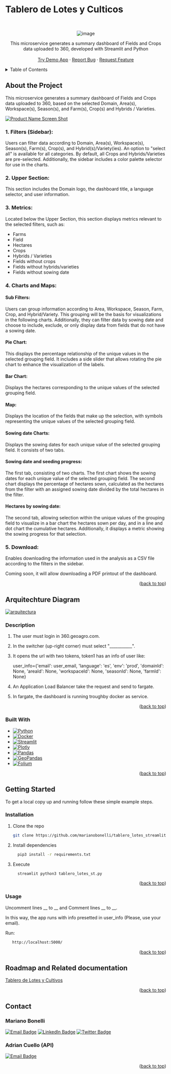# Tablero de Lotes y Culticos

<!-- Improved compatibility of back to top link: See: https://github.com/othneildrew/Best-README-Template/pull/73 -->
<a name="readme-top"></a>

<!-- PROJECT LOGO -->
<br />
<div align="center">

![image](assets/GeoAgro.png)

  </a>

  <p align="center">
      This microservice generates a summary dashboard of Fields and Crops data uploaded to 360, developed with Streamlit and Python <br />
    <br />
    <a href="https://tablerolotesapp.streamlit.app/">Try Demo App</a>
    ·
    <a href="https://geoagro1.atlassian.net/servicedesk/customer/portal/5">Report Bug</a>
    ·
    <a href="https://geoagro1.atlassian.net/servicedesk/customer/portal/5">Request Feature</a>
    <br />
  </p>
</div>


<!-- TABLE OF CONTENTS -->
<details>
  <summary>Table of Contents</summary>
  <ol>
    <li>
      <a href="#about-the-project">About The Project</a>
      <ul>
        <li><a href="#arquitechture-diagram">Arquitechture-Diagram</a></li>
        <li><a href="#built-with">Built With</a></li>
      </ul>
    </li>
    <li>
      <a href="#getting-started">Getting Started</a>
      <ul>
        <li><a href="#installation">Installation</a></li>
        <li><a href="#usage">Usage</a></li>
      </ul>
    </li>
    <li><a href="#Roadmap-and-Related-documentation">Roadmap and Related documentation</a></li>
    <li><a href="#contact">Contact</a></li>
  </ol>
</details>



<!-- ABOUT THE PROJECT -->

## About the Project

This microservice generates a summary dashboard of Fields and Crops data uploaded to 360, based on the selected Domain, Area(s), Workspace(s), Season(s), and Farm(s), Crop(s) and Hybrids / Varieties.

[![Product Name Screen Shot][product-screenshot]](assets/Tablero.png)

### 1. Filters (Sidebar):
Users can filter data according to Domain, Area(s), Workspace(s), Season(s), Farm(s), Crop(s), and Hybrid(s)/Variety(ies). An option to "select all" is available for all categories. By default, all Crops and Hybrids/Varieties are pre-selected. Additionally, the sidebar includes a color palette selector for use in the charts.

### 2. Upper Section:
This section includes the Domain logo, the dashboard title, a language selector, and user information.

### 3. Metrics:
Located below the Upper Section, this section displays metrics relevant to the selected filters, such as:

* Farms
* Field
* Hectares
* Crops
* Hybrids / Varieties
* Fields without crops
* Fields without hybrids/varieties
* Fields without sowing date

### 4. Charts and Maps:

#### Sub Filters:

Users can group information according to Area, Workspace, Season, Farm, Crop, and Hybrid/Variety. This grouping will be the basis for visualizations in the following charts. Additionally, they can filter data by sowing date and choose to include, exclude, or only display data from fields that do not have a sowing date.

#### Pie Chart:

This displays the percentage relationship of the unique values in the selected grouping field. It includes a side slider that allows rotating the pie chart to enhance the visualization of the labels.

#### Bar Chart:

Displays the hectares corresponding to the unique values of the selected grouping field.

#### Map:

Displays the location of the fields that make up the selection, with symbols representing the unique values of the selected grouping field.

#### Sowing date Charts:

Displays the sowing dates for each unique value of the selected grouping field. It consists of two tabs.

#### Sowing date and seeding progress:

The first tab, consisting of two charts. The first chart shows the sowing dates for each unique value of the selected grouping field. The second chart displays the percentage of hectares sown, calculated as the hectares from the filter with an assigned sowing date divided by the total hectares in the filter.

#### Hectares by sowing date:

The second tab, allowing selection within the unique values of the grouping field to visualize in a bar chart the hectares sown per day, and in a line and dot chart the cumulative hectares. Additionally, it displays a metric showing the sowing progress for that selection.

### 5. Download:

Enables downloading the information used in the analysis as a CSV file according to the filters in the sidebar.

Coming soon, it will allow downloading a PDF printout of the dashboard.

<p align="right">(<a href="#readme-top">back to top</a>)</p>

## Arquitechture Diagram 

[![arquitectura][arquitectura]](assets/arquitectura.png)

### Description

   
1. The user must login in 360.geoagro.com.

2. In the switcher (up-right corner) must select "___________".

3. It opens the url with two tokens, token1 has an info of user like:
   
     user_info={'email': user_email, 'language': 'es', 'env': 'prod', 'domainId': None, 'areaId': None,   'workspaceId': None, 'seasonId': None, 'farmId': None}

4. An Application Load Balancer take the request and send to fargate.
  
5. In fargate, the dashboard is running troughby docker as service.
   


<p align="right">(<a href="#readme-top">back to top</a>)</p>

### Built With
* [![Python][Python.org]][Python-url]
* [![Docker][docker]][docker-url]
* [![Streamlit][streamlit]][streamlit-url]
* [![Plotly][plotly]][plotly-url]
* [![Pandas][pandas]][pandas-url]
* [![GeoPandas][geopandas]][geopandas-url]
* [![Folium][folium]][folium-url]

<p align="right">(<a href="#readme-top">back to top</a>)</p>

<!-- GETTING STARTED -->
## Getting Started

To get a local copy up and running follow these simple example steps.

### Installation

1. Clone the repo
   ```sh
   git clone https://github.com/marianobonelli/tablero_lotes_streamlit.git
   ```
2. Install dependencies
   ```sh
     pip3 install -r requirements.txt
   ```
3. Execute
   ```sh
     streamlit python3 tablero_lotes_st.py 
   ```

<p align="right">(<a href="#readme-top">back to top</a>)</p>


### Usage

Uncomment lines __ to __ and Comment lines __ to __.

In this way, the app runs with info presetted in user_info (Please, use your email).

Run:
 ```sh
    http://localhost:5000/
 ```

<p align="right">(<a href="#readme-top">back to top</a>)</p>

<!-- ROADMAP AND RELATED DOCUMENTATION -->
## Roadmap and Related documentation

<a href="https://docs.google.com/document/d/19VhJlm70Q17YGFvpXy7lmjpxVoGL94f7krxuTHCWmGE/edit?usp=sharing">
  Tablero de Lotes y Cultivos
</a>

<p align="right">(<a href="#readme-top">back to top</a>)</p>

<!-- CONTACT -->
## Contact

### Mariano Bonelli

[![Email Badge](https://img.shields.io/badge/-mbonelli@geoagro.com-gray?style=flat&logo=gmail&logoColor=white)](mailto:mbonelli@geoagro.com?subject=[GitHub]tablero_lotes_cultivos)
[![LinkedIn Badge](https://img.shields.io/badge/-marianobonelli-gray?style=flat&logo=linkedin&logoColor=white)](https://www.linkedin.com/in/mariano-francisco-bonelli/)
[![Twitter Badge](https://img.shields.io/badge/-marianobonelli-gray?logo=x&logoColor=white)](https://twitter.com/marianobonelli)


### Adrian Cuello (API)

[![Email Badge](https://img.shields.io/badge/-acuello@geoagro.com-gray?style=flat&logo=gmail&logoColor=white)](mailto:acuello@geoagro.com?subject=[GitHub]tablero_lotes_cultivos)

<p align="right">(<a href="#readme-top">back to top</a>)</p>


<!-- MARKDOWN LINKS & IMAGES -->
<!-- https://www.markdownguide.org/basic-syntax/#reference-style-links -->
[product-screenshot]: assets/Tablero.png

[arquitectura]: assets/arquitectura.png

[Python.org]: https://img.shields.io/badge/Python-3670A0?style=for-the-badge&logo=python&logoColor=ffdd54
[Python-url]: https://python.org/

[streamlit]: https://img.shields.io/badge/Streamlit-FF4B4B?style=for-the-badge&logo=streamlit&logoColor=white
[streamlit-url]: https://docs.streamlit.io/

[docker]: https://img.shields.io/badge/Docker-2496ED?style=for-the-badge&logo=docker&logoColor=white
[docker-url]: https://www.docker.com/

[plotly]: https://img.shields.io/badge/Plotly-3F4F75?style=for-the-badge&logo=plotly&logoColor=white
[plotly-url]: https://plotly.com/python/

[pandas]: https://img.shields.io/badge/Pandas-150458?style=for-the-badge&logo=pandas&logoColor=white
[pandas-url]: https://pandas.pydata.org/

[geopandas]: https://img.shields.io/badge/GeoPandas-119DFF?style=for-the-badge&logo=geopandas&logoColor=white
[geopandas-url]: https://geopandas.org/

[folium]: https://img.shields.io/badge/Folium-77B829?style=for-the-badge&logo=folium&logoColor=white
[folium-url]: https://python-visualization.github.io/folium/